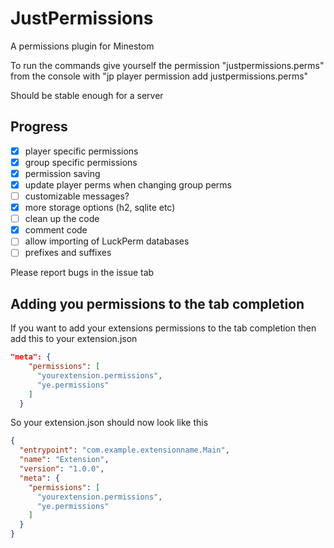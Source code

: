 # JustPermissions
A permissions plugin for Minestom

To run the commands give yourself the permission "justpermissions.perms"
from the console with "jp player <username> permission add justpermissions.perms"

Should be stable enough for a server

## Progress
- [x] player specific permissions
- [x] group specific permissions
- [x] permission saving
- [x] update player perms when changing group perms
- [ ] customizable messages?
- [x] more storage options (h2, sqlite etc)
- [ ] clean up the code
- [x] comment code
- [ ] allow importing of LuckPerm databases
- [ ] prefixes and suffixes

Please report bugs in the issue tab

## Adding you permissions to the tab completion

If you want to add your extensions permissions to the tab completion
then add this to your extension.json
```json
"meta": {
    "permissions": [
      "yourextension.permissions",
      "ye.permissions"
    ]
  }
```
So your extension.json should now look like this
```json
{
  "entrypoint": "com.example.extensionname.Main",
  "name": "Extension",
  "version": "1.0.0",
  "meta": {
    "permissions": [
      "yourextension.permissions",
      "ye.permissions"
    ]
  }
}
```
